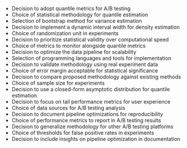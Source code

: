 - Decision to adopt quantile metrics for A/B testing
- Choice of statistical methodology for quantile estimation
- Selection of bootstrap method for variance estimation
- Decision to implement a dynamic interval width for density estimation
- Choice of randomization unit in experiments
- Decision to prioritize statistical validity over computational speed
- Choice of metrics to monitor alongside quantile metrics
- Decision to optimize the data pipeline for scalability
- Selection of programming languages and tools for implementation
- Decision to validate methodology using real experiment data
- Choice of error margin acceptable for statistical significance
- Decision to compare proposed methodology against existing methods
- Choice of sample size for experiments
- Decision to use a closed-form asymptotic distribution for quantile estimation
- Decision to focus on tail performance metrics for user experience
- Choice of data sources for A/B testing analysis
- Decision to document pipeline optimizations for reproducibility
- Choice of performance metrics to report in A/B testing results
- Decision to generalize methodology for other A/B testing platforms
- Choice of thresholds for false positive rates in experiments
- Decision to include insights on pipeline optimization in documentation